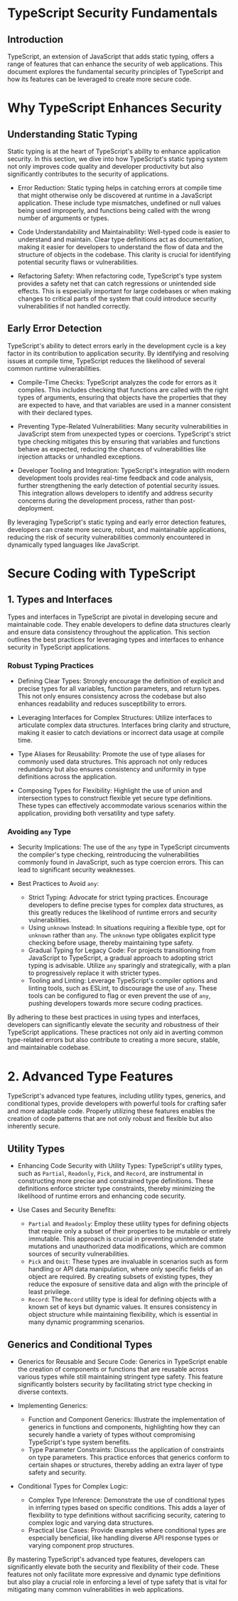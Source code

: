 TypeScript Security Fundamentals
================================

Introduction
------------

TypeScript, an extension of JavaScript that adds static typing, offers a range of features that can enhance the security of web applications. This document explores the fundamental security principles of TypeScript and how its features can be leveraged to create more secure code.

Why TypeScript Enhances Security
================================

Understanding Static Typing
---------------------------

Static typing is at the heart of TypeScript's ability to enhance application security. In this section, we dive into how TypeScript's static typing system not only improves code quality and developer productivity but also significantly contributes to the security of applications.

-   Error Reduction: Static typing helps in catching errors at compile time that might otherwise only be discovered at runtime in a JavaScript application. These include type mismatches, undefined or null values being used improperly, and functions being called with the wrong number of arguments or types.

-   Code Understandability and Maintainability: Well-typed code is easier to understand and maintain. Clear type definitions act as documentation, making it easier for developers to understand the flow of data and the structure of objects in the codebase. This clarity is crucial for identifying potential security flaws or vulnerabilities.

-   Refactoring Safety: When refactoring code, TypeScript's type system provides a safety net that can catch regressions or unintended side effects. This is especially important for large codebases or when making changes to critical parts of the system that could introduce security vulnerabilities if not handled correctly.

Early Error Detection
---------------------

TypeScript's ability to detect errors early in the development cycle is a key factor in its contribution to application security. By identifying and resolving issues at compile time, TypeScript reduces the likelihood of several common runtime vulnerabilities.

-   Compile-Time Checks: TypeScript analyzes the code for errors as it compiles. This includes checking that functions are called with the right types of arguments, ensuring that objects have the properties that they are expected to have, and that variables are used in a manner consistent with their declared types.

-   Preventing Type-Related Vulnerabilities: Many security vulnerabilities in JavaScript stem from unexpected types or coercions. TypeScript's strict type checking mitigates this by ensuring that variables and functions behave as expected, reducing the chances of vulnerabilities like injection attacks or unhandled exceptions.

-   Developer Tooling and Integration: TypeScript's integration with modern development tools provides real-time feedback and code analysis, further strengthening the early detection of potential security issues. This integration allows developers to identify and address security concerns during the development process, rather than post-deployment.

By leveraging TypeScript's static typing and early error detection features, developers can create more secure, robust, and maintainable applications, reducing the risk of security vulnerabilities commonly encountered in dynamically typed languages like JavaScript.


Secure Coding with TypeScript
=============================

1\. Types and Interfaces
------------------------

Types and interfaces in TypeScript are pivotal in developing secure and maintainable code. They enable developers to define data structures clearly and ensure data consistency throughout the application. This section outlines the best practices for leveraging types and interfaces to enhance security in TypeScript applications.

### Robust Typing Practices

-   Defining Clear Types: Strongly encourage the definition of explicit and precise types for all variables, function parameters, and return types. This not only ensures consistency across the codebase but also enhances readability and reduces susceptibility to errors.

-   Leveraging Interfaces for Complex Structures: Utilize interfaces to articulate complex data structures. Interfaces bring clarity and structure, making it easier to catch deviations or incorrect data usage at compile time.

-   Type Aliases for Reusability: Promote the use of type aliases for commonly used data structures. This approach not only reduces redundancy but also ensures consistency and uniformity in type definitions across the application.

-   Composing Types for Flexibility: Highlight the use of union and intersection types to construct flexible yet secure type definitions. These types can effectively accommodate various scenarios within the application, providing both versatility and type safety.

### Avoiding `any` Type

-   Security Implications: The use of the `any` type in TypeScript circumvents the compiler's type checking, reintroducing the vulnerabilities commonly found in JavaScript, such as type coercion errors. This can lead to significant security weaknesses.

-   Best Practices to Avoid `any`:

    -   Strict Typing: Advocate for strict typing practices. Encourage developers to define precise types for complex data structures, as this greatly reduces the likelihood of runtime errors and security vulnerabilities.
    -   Using `unknown` Instead: In situations requiring a flexible type, opt for `unknown` rather than `any`. The `unknown` type obligates explicit type checking before usage, thereby maintaining type safety.
    -   Gradual Typing for Legacy Code: For projects transitioning from JavaScript to TypeScript, a gradual approach to adopting strict typing is advisable. Utilize `any` sparingly and strategically, with a plan to progressively replace it with stricter types.
    -   Tooling and Linting: Leverage TypeScript's compiler options and linting tools, such as ESLint, to discourage the use of `any`. These tools can be configured to flag or even prevent the use of `any`, pushing developers towards more secure coding practices.

By adhering to these best practices in using types and interfaces, developers can significantly elevate the security and robustness of their TypeScript applications. These practices not only aid in averting common type-related errors but also contribute to creating a more secure, stable, and maintainable codebase.


2\. Advanced Type Features
==========================

TypeScript's advanced type features, including utility types, generics, and conditional types, provide developers with powerful tools for crafting safer and more adaptable code. Properly utilizing these features enables the creation of code patterns that are not only robust and flexible but also inherently secure.

Utility Types
-------------

-   Enhancing Code Security with Utility Types: TypeScript's utility types, such as `Partial`, `Readonly`, `Pick`, and `Record`, are instrumental in constructing more precise and constrained type definitions. These definitions enforce stricter type constraints, thereby minimizing the likelihood of runtime errors and enhancing code security.

-   Use Cases and Security Benefits:

    -   `Partial` and `Readonly`: Employ these utility types for defining objects that require only a subset of their properties to be mutable or entirely immutable. This approach is crucial in preventing unintended state mutations and unauthorized data modifications, which are common sources of security vulnerabilities.
    -   `Pick` and `Omit`: These types are invaluable in scenarios such as form handling or API data manipulation, where only specific fields of an object are required. By creating subsets of existing types, they reduce the exposure of sensitive data and align with the principle of least privilege.
    -   `Record`: The `Record` utility type is ideal for defining objects with a known set of keys but dynamic values. It ensures consistency in object structure while maintaining flexibility, which is essential in many dynamic programming scenarios.

Generics and Conditional Types
------------------------------

-   Generics for Reusable and Secure Code: Generics in TypeScript enable the creation of components or functions that are reusable across various types while still maintaining stringent type safety. This feature significantly bolsters security by facilitating strict type checking in diverse contexts.

-   Implementing Generics:

    -   Function and Component Generics: Illustrate the implementation of generics in functions and components, highlighting how they can securely handle a variety of types without compromising TypeScript's type system benefits.
    -   Type Parameter Constraints: Discuss the application of constraints on type parameters. This practice enforces that generics conform to certain shapes or structures, thereby adding an extra layer of type safety and security.
-   Conditional Types for Complex Logic:

    -   Complex Type Inference: Demonstrate the use of conditional types in inferring types based on specific conditions. This adds a layer of flexibility to type definitions without sacrificing security, catering to complex logic and varying data structures.
    -   Practical Use Cases: Provide examples where conditional types are especially beneficial, like handling diverse API response types or varying component prop structures.

By mastering TypeScript's advanced type features, developers can significantly elevate both the security and flexibility of their code. These features not only facilitate more expressive and dynamic type definitions but also play a crucial role in enforcing a level of type safety that is vital for mitigating many common vulnerabilities in web applications.
